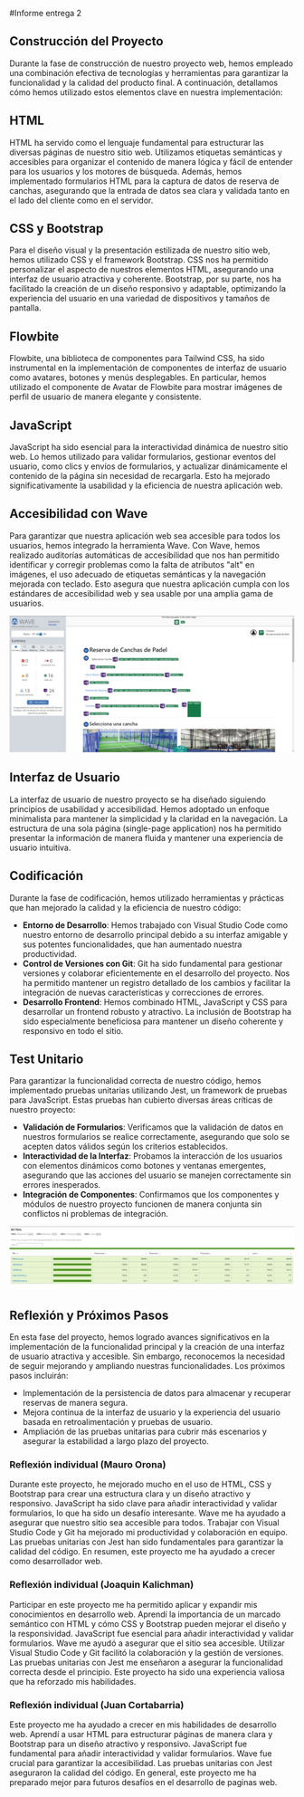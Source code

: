 #Informe entrega 2

## Construcción del Proyecto

Durante la fase de construcción de nuestro proyecto web, hemos empleado una combinación efectiva de tecnologías y herramientas para garantizar la funcionalidad y la calidad del producto final. A continuación, detallamos cómo hemos utilizado estos elementos clave en nuestra implementación:

## HTML

HTML ha servido como el lenguaje fundamental para estructurar las diversas páginas de nuestro sitio web. Utilizamos etiquetas semánticas y accesibles para organizar el contenido de manera lógica y fácil de entender para los usuarios y los motores de búsqueda. Además, hemos implementado formularios HTML para la captura de datos de reserva de canchas, asegurando que la entrada de datos sea clara y validada tanto en el lado del cliente como en el servidor.

## CSS y Bootstrap

Para el diseño visual y la presentación estilizada de nuestro sitio web, hemos utilizado CSS y el framework Bootstrap. CSS nos ha permitido personalizar el aspecto de nuestros elementos HTML, asegurando una interfaz de usuario atractiva y coherente. Bootstrap, por su parte, nos ha facilitado la creación de un diseño responsivo y adaptable, optimizando la experiencia del usuario en una variedad de dispositivos y tamaños de pantalla.

## Flowbite

Flowbite, una biblioteca de componentes para Tailwind CSS, ha sido instrumental en la implementación de componentes de interfaz de usuario como avatares, botones y menús desplegables. En particular, hemos utilizado el componente de Avatar de Flowbite para mostrar imágenes de perfil de usuario de manera elegante y consistente.

## JavaScript

JavaScript ha sido esencial para la interactividad dinámica de nuestro sitio web. Lo hemos utilizado para validar formularios, gestionar eventos del usuario, como clics y envíos de formularios, y actualizar dinámicamente el contenido de la página sin necesidad de recargarla. Esto ha mejorado significativamente la usabilidad y la eficiencia de nuestra aplicación web.

## Accesibilidad con Wave

Para garantizar que nuestra aplicación web sea accesible para todos los usuarios, hemos integrado la herramienta Wave. Con Wave, hemos realizado auditorías automáticas de accesibilidad que nos han permitido identificar y corregir problemas como la falta de atributos "alt" en imágenes, el uso adecuado de etiquetas semánticas y la navegación mejorada con teclado. Esto asegura que nuestra aplicación cumpla con los estándares de accesibilidad web y sea usable por una amplia gama de usuarios.

![Wave](imgInforme/wave.jpeg)

## Interfaz de Usuario

La interfaz de usuario de nuestro proyecto se ha diseñado siguiendo principios de usabilidad y accesibilidad. Hemos adoptado un enfoque minimalista para mantener la simplicidad y la claridad en la navegación. La estructura de una sola página (single-page application) nos ha permitido presentar la información de manera fluida y mantener una experiencia de usuario intuitiva.

## Codificación

Durante la fase de codificación, hemos utilizado herramientas y prácticas que han mejorado la calidad y la eficiencia de nuestro código:

- **Entorno de Desarrollo**: Hemos trabajado con Visual Studio Code como nuestro entorno de desarrollo principal debido a su interfaz amigable y sus potentes funcionalidades, que han aumentado nuestra productividad.
- **Control de Versiones con Git**: Git ha sido fundamental para gestionar versiones y colaborar eficientemente en el desarrollo del proyecto. Nos ha permitido mantener un registro detallado de los cambios y facilitar la integración de nuevas características y correcciones de errores.
- **Desarrollo Frontend**: Hemos combinado HTML, JavaScript y CSS para desarrollar un frontend robusto y atractivo. La inclusión de Bootstrap ha sido especialmente beneficiosa para mantener un diseño coherente y responsivo en todo el sitio.

## Test Unitario

Para garantizar la funcionalidad correcta de nuestro código, hemos implementado pruebas unitarias utilizando Jest, un framework de pruebas para JavaScript. Estas pruebas han cubierto diversas áreas críticas de nuestro proyecto:

- **Validación de Formularios**: Verificamos que la validación de datos en nuestros formularios se realice correctamente, asegurando que solo se acepten datos válidos según los criterios establecidos.
- **Interactividad de la Interfaz**: Probamos la interacción de los usuarios con elementos dinámicos como botones y ventanas emergentes, asegurando que las acciones del usuario se manejen correctamente sin errores inesperados.
- **Integración de Componentes**: Confirmamos que los componentes y módulos de nuestro proyecto funcionen de manera conjunta sin conflictos ni problemas de integración.

![Tests Unitarios](imgInforme/tests.jpeg)

## Reflexión y Próximos Pasos

En esta fase del proyecto, hemos logrado avances significativos en la implementación de la funcionalidad principal y la creación de una interfaz de usuario atractiva y accesible. Sin embargo, reconocemos la necesidad de seguir mejorando y ampliando nuestras funcionalidades. Los próximos pasos incluirán:

- Implementación de la persistencia de datos para almacenar y recuperar reservas de manera segura.
- Mejora continua de la interfaz de usuario y la experiencia del usuario basada en retroalimentación y pruebas de usuario.
- Ampliación de las pruebas unitarias para cubrir más escenarios y asegurar la estabilidad a largo plazo del proyecto.

### Reflexión individual (Mauro Orona)
Durante este proyecto, he mejorado mucho en el uso de HTML, CSS y Bootstrap para crear una estructura clara y un diseño atractivo y responsivo. JavaScript ha sido clave para añadir interactividad y validar formularios, lo que ha sido un desafío interesante. Wave me ha ayudado a asegurar que nuestro sitio sea accesible para todos. Trabajar con Visual Studio Code y Git ha mejorado mi productividad y colaboración en equipo. Las pruebas unitarias con Jest han sido fundamentales para garantizar la calidad del código. En resumen, este proyecto me ha ayudado a crecer como desarrollador web.

### Reflexión individual (Joaquin Kalichman)
Participar en este proyecto me ha permitido aplicar y expandir mis conocimientos en desarrollo web. Aprendí la importancia de un marcado semántico con HTML y cómo CSS y Bootstrap pueden mejorar el diseño y la responsividad. JavaScript fue esencial para añadir interactividad y validar formularios. Wave me ayudó a asegurar que el sitio sea accesible. Utilizar Visual Studio Code y Git facilitó la colaboración y la gestión de versiones. Las pruebas unitarias con Jest me enseñaron a asegurar la funcionalidad correcta desde el principio. Este proyecto ha sido una experiencia valiosa que ha reforzado mis habilidades.

### Reflexión individual (Juan Cortabarria)
Este proyecto me ha ayudado a crecer en mis habilidades de desarrollo web. Aprendí a usar HTML para estructurar páginas de manera clara y Bootstrap para un diseño atractivo y responsivo. JavaScript fue fundamental para añadir interactividad y validar formularios. Wave fue crucial para garantizar la accesibilidad. Las pruebas unitarias con Jest aseguraron la calidad del código. En general, este proyecto me ha preparado mejor para futuros desafíos en el desarrollo de paginas web.

